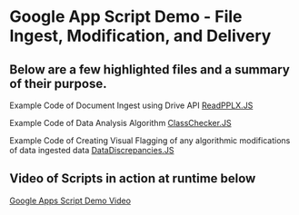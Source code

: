 ﻿# Google App Script Demo - File Ingest, Modification, and Delivery

## Below are a few highlighted files and a summary of their purpose.

Example Code of Document Ingest using Drive API
[ReadPPLX.JS](https://github.com/scottcmiller/Google-App-Script-Demo/blob/61c6eaf491bbaea826f85f9fa4d898ecd965f32d/ReadPplx.js)

Example Code of Data Analysis Algorithm
[ClassChecker.JS](https://github.com/scottcmiller/Google-App-Script-Demo/blob/61c6eaf491bbaea826f85f9fa4d898ecd965f32d/ClassChecker.js)

Example Code of Creating Visual Flagging of any algorithmic modifications of data ingested data
[DataDiscrepancies.JS](https://github.com/scottcmiller/Google-App-Script-Demo/blob/61c6eaf491bbaea826f85f9fa4d898ecd965f32d/DataDiscrepancies.js)


## Video of Scripts in action at runtime below
[Google Apps Script Demo Video](https://streamable.com/ckv2eb)
